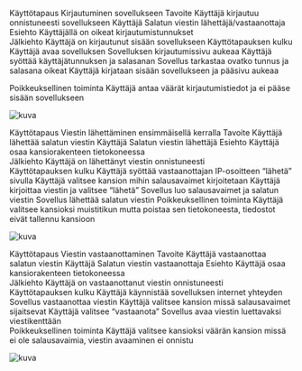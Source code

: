 Käyttötapaus 				Kirjautuminen sovellukseen
Tavoite					Käyttäjä kirjautuu onnistuneesti sovellukseen
Käyttäjä				Salatun viestin lähettäjä/vastaanottaja
Esiehto					Käyttäjällä on oikeat kirjautumistunnukset 		
Jälkiehto				Käyttäjä on kirjautunut sisään sovellukseen	
Käyttötapauksen kulku			Käyttäjä avaa sovelluksen
Sovelluksen kirjautumissivu aukeaa
Käyttäjä syöttää käyttäjätunnuksen ja salasanan
Sovellus tarkastaa ovatko tunnus ja salasana oikeat
Käyttäjä kirjataan sisään sovellukseen ja pääsivu aukeaa

Poikkeuksellinen toiminta		Käyttäjä antaa väärät kirjautumistiedot ja ei pääse sisään 						sovellukseen 	

![kuva](https://github.com/SimpeLe/Viestittely-kansio/assets/135036998/13a832c7-b98e-4301-896b-151e0b1f2085)



Käyttötapaus 				Viestin lähettäminen ensimmäisellä kerralla
Tavoite					Käyttäjä lähettää salatun viestin
Käyttäjä				Salatun viestin lähettäjä
Esiehto					Käyttäjä osaa kansiorakenteen tietokoneessa		
Jälkiehto				Käyttäjä on lähettänyt viestin onnistuneesti	
Käyttötapauksen kulku			Käyttäjä syöttää vastaanottajan IP-osoitteen “lähetä” sivulla
Käyttäjä valitsee kansion mihin salausavaimet kirjoitetaan
Käyttäjä kirjoittaa viestin ja valitsee “lähetä”
Sovellus luo salausavaimet ja salatun viestin
Sovellus lähettää salatun viestin 
Poikkeuksellinen toiminta		Käyttäjä valitsee kansioksi muistitikun mutta poistaa sen 						tietokoneesta, tiedostot eivät tallennu kansioon

![kuva](https://github.com/SimpeLe/Viestittely-kansio/assets/135036998/f4c31971-26cc-40da-8a46-4c39663d65d5)



Käyttötapaus 				Viestin vastaanottaminen
Tavoite					Käyttäjä vastaanottaa salatun viestin
Käyttäjä				Salatun viestin vastaanottaja
Esiehto					Käyttäjä osaa kansiorakenteen tietokoneessa		
Jälkiehto				Käyttäjä on vastaanottanut viestin onnistuneesti	
Käyttötapauksen kulku			Käyttäjä käynnistää sovelluksen internet yhteyden
Sovellus vastaanottaa viestin
Käyttäjä valitsee kansion missä salausavaimet sijaitsevat
Käyttäjä valitsee “vastaanota”
Sovellus avaa viestin luettavaksi viestikenttään					
Poikkeuksellinen toiminta		Käyttäjä valitsee kansioksi väärän kansion missä ei ole 							salausavaimia, viestin avaaminen ei onnistu

![kuva](https://github.com/SimpeLe/Viestittely-kansio/assets/135036998/8d0d2980-94da-43dd-8666-4e946b8b1152)




